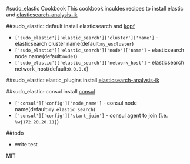 #sudo_elastic Cookbook
This cookbook inculdes recipes to install elastic and [elasticsearch-analysis-ik](https://github.com/medcl/elasticsearch-analysis-ik)

##sudo_elastic::default
install elasticsearch and [kopf](https://github.com/lmenezes/elasticsearch-kopf)

* `['sudo_elastic']['elastic_search']['cluster']['name']` - elasticsearch cluster name(default:`my_escluster`)
* `['sudo_elastic']['elastic_search']['node']['name']` - elasticsearch node name(default:`node1`)
* `['sudo_elastic']['elastic_search']['network_host']` - elasticsearch network_host(default:`0.0.0.0`)

##sudo_elastic::elastic_plugins
install [elasticsearch-analysis-ik](https://github.com/medcl/elasticsearch-analysis-ik)

##sudo_elastic::consul
install [consul](https://www.consul.io/)

* `['consul']['config']['node_name']` - consul node name(default:`my_elastic_search`)
* `['consul']['config']['start_join']` - consul agent to join (i.e. `%w{172.20.20.11}`)

##todo
* write test

MIT
